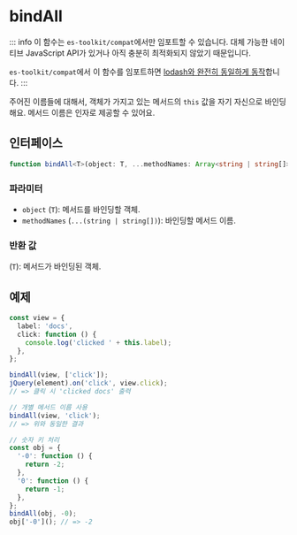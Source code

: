 # bindAll

::: info
이 함수는 `es-toolkit/compat`에서만 임포트할 수 있습니다. 대체 가능한 네이티브 JavaScript API가 있거나 아직 충분히 최적화되지 않았기 때문입니다.

`es-toolkit/compat`에서 이 함수를 임포트하면 [lodash와 완전히 동일하게 동작](../../../compatibility.md)합니다.
:::

주어진 이름들에 대해서, 객체가 가지고 있는 메서드의 `this` 값을 자기 자신으로 바인딩해요. 메서드 이름은 인자로 제공할 수 있어요.

## 인터페이스

```typescript
function bindAll<T>(object: T, ...methodNames: Array<string | string[]>): T;
```

### 파라미터

- `object` (`T`): 메서드를 바인딩할 객체.
- `methodNames` (`...(string | string[])`): 바인딩할 메서드 이름.

### 반환 값

(`T`): 메서드가 바인딩된 객체.

## 예제

```typescript
const view = {
  label: 'docs',
  click: function () {
    console.log('clicked ' + this.label);
  },
};

bindAll(view, ['click']);
jQuery(element).on('click', view.click);
// => 클릭 시 'clicked docs' 출력

// 개별 메서드 이름 사용
bindAll(view, 'click');
// => 위와 동일한 결과

// 숫자 키 처리
const obj = {
  '-0': function () {
    return -2;
  },
  '0': function () {
    return -1;
  },
};
bindAll(obj, -0);
obj['-0'](); // => -2
```
